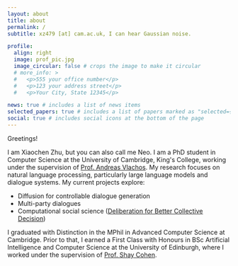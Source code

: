 ```yaml
---
layout: about
title: about
permalink: /
subtitle: xz479 [at] cam.ac.uk, I can hear Gaussian noise. 

profile:
  align: right
  image: prof_pic.jpg
  image_circular: false # crops the image to make it circular
  # more_info: >
  #   <p>555 your office number</p>
  #   <p>123 your address street</p>
  #   <p>Your City, State 12345</p>

news: true # includes a list of news items
selected_papers: true # includes a list of papers marked as "selected={true}"
social: true # includes social icons at the bottom of the page
---
```


Greetings!

I am Xiaochen Zhu, but you can also call me Neo. I am a PhD student in Computer Science at the University of Cambridge, King's College, working under the supervision of [Prof. Andreas Vlachos](https://andreasvlachos.github.io/). My research focuses on natural language processing, particularly large language models and dialogue systems. My current projects explore:

- Diffusion for controllable dialogue generation
- Multi-party dialogues
- Computational social science ([Deliberation for Better Collective Decision](https://www.delibot.xyz/))

I graduated with Distinction in the MPhil in Advanced Computer Science at Cambridge. Prior to that, I earned a First Class with Honours in BSc Artificial Intelligence and Computer Science at the University of Edinburgh, where I worked under the supervision of [Prof. Shay Cohen](https://homepages.inf.ed.ac.uk/scohen/).

